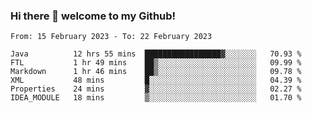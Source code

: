 ### Hi there 👋 welcome to my Github! 

<!--START_SECTION:waka-->

```text
From: 15 February 2023 - To: 22 February 2023

Java          12 hrs 55 mins  █████████████████▓░░░░░░░   70.93 %
FTL           1 hr 49 mins    ██▒░░░░░░░░░░░░░░░░░░░░░░   09.99 %
Markdown      1 hr 46 mins    ██▒░░░░░░░░░░░░░░░░░░░░░░   09.78 %
XML           48 mins         █░░░░░░░░░░░░░░░░░░░░░░░░   04.39 %
Properties    24 mins         ▓░░░░░░░░░░░░░░░░░░░░░░░░   02.27 %
IDEA_MODULE   18 mins         ▒░░░░░░░░░░░░░░░░░░░░░░░░   01.70 %
```

<!--END_SECTION:waka-->
